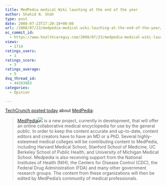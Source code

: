 ```yaml
---
title: MedPedia medical Wiki lauching at the end of the year
author: Shahid N. Shah
type: post
date: 2008-07-23T17:20:10+00:00
url: /2008/07/23/medpedia-medical-wiki-lauching-at-the-end-of-the-year/
oc_commit_id:
  - https://www.healthcareguy.com/2008/07/23/medpedia-medical-wiki-lauching-at-the-end-of-the-year/1478770409
views:
  - 1714
ratings_users:
  - 1
ratings_score:
  - 5
ratings_average:
  - 5
dsq_thread_id:
  - 44283883
categories:
  - Opinion

---
```

[TechCrunch posted today][1] about [MedPedia][2]:

> [MedPedia![][3]][2] is a new project, currently in development, that will offer an online collaborative medical encyclopedia for use by the general public. In order to keep the content accurate and up-to-date, content editors and creators have to have an MD or a PhD. Several highly-esteemed medical colleges will be contributing content to MedPedia, including Harvard Medical School, Stanford School of Medicine, UC Berkeley School of Public Health, and University of Michigan Medical School. Medpedia is also receiving support from the National Institutes of Health (NIH), the Centers for Disease Control (CDC), the Federal Drug Administration (FDA) and many other government research groups. The content from these organizations will then be edited by MedPedia&#8217;s community of medical professionals.

_<font color="#999999">&#160;</font>_

 [1]: http://www.techcrunch.com/2008/07/23/medpedia-is-wikifying-the-medical-search-space/
 [2]: http://www.medpedia.com
 [3]: http://i.ixnp.com/images/v3.39.1/t.gif